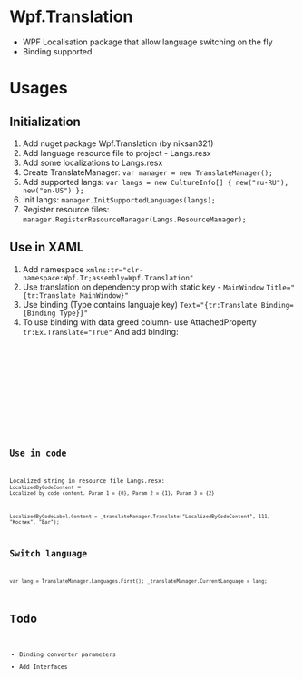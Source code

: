 # Wpf.Translation
- WPF Localisation package that allow language switching on the fly
- Binding supported

# Usages
## Initialization
1. Add nuget package Wpf.Translation (by niksan321)
2. Add language resource file to project - Langs.resx
3. Add some localizations to Langs.resx
4. Create TranslateManager:
`var manager = new TranslateManager();`
5. Add supported langs:
`var langs = new CultureInfo[] { new("ru-RU"), new("en-US") };`
6. Init langs: 
`manager.InitSupportedLanguages(langs);`
7. Register resource files: 
`manager.RegisterResourceManager(Langs.ResourceManager);`

## Use in XAML
1. Add namespace
`xmlns:tr="clr-namespace:Wpf.Tr;assembly=Wpf.Translation"`
2. Use translation on dependency prop with static key - `MainWindow`
`Title="{tr:Translate MainWindow}"`
3. Use binding (Type contains languaje key)
`Text="{tr:Translate Binding={Binding Type}}"`
4. To use binding with data greed column- use AttachedProperty
`tr:Ex.Translate="True"`
And add binding:
<code>
<DataGridTemplateColumn Header="{tr:Translate Type}">
    <DataGridTemplateColumn.CellTemplate>
        <DataTemplate>
            <StackPanel>
                <TextBlock Padding="8" Text="{tr:Translate Binding={Binding Type}}" />
            </StackPanel>
        </DataTemplate>
    </DataGridTemplateColumn.CellTemplate>
</DataGridTemplateColumn>
<code>

## Use in code
Localized string in resource file Langs.resx:
`LocalizedByCodeContent` = `Localized by code content. Param 1 = {0}, Param 2 = {1}, Param 3 = {2}
`

`LocalizedByCodeLabel.Content = _translateManager.Translate("LocalizedByCodeContent", 111, "Костик", "Bar");`

## Switch language
`var lang = TranslateManager.Languages.First();
_translateManager.CurrentLanguage = lang;`



# Todo
- Binding converter parameters
- Add Interfaces